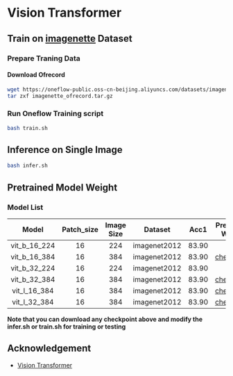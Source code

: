 # Vision Transformer

## Train on [imagenette](https://github.com/fastai/imagenette) Dataset

### Prepare Traning Data

#### Download Ofrecord

```bash
wget https://oneflow-public.oss-cn-beijing.aliyuncs.com/datasets/imagenette_ofrecord.tar.gz
tar zxf imagenette_ofrecord.tar.gz
```

### Run Oneflow Training script

```bash
bash train.sh
```


## Inference on Single Image

```bash
bash infer.sh
```

## Pretrained Model Weight
### Model List
| Model | Patch_size | Image Size | Dataset | Acc1 | Pretrained Weight |
|:---:|:---:|:---:|:---:|:---:|:---:|
|vit_b_16_224| 16 | 224 | imagenet2012 | 83.90 | - |
|vit_b_16_384| 16 | 384 | imagenet2012 | 83.90 | [checkpoint]() |
|vit_b_32_224| 16 | 224 | imagenet2012 | 83.90 | - |
|vit_b_32_384| 16 | 384 | imagenet2012 | 83.90 | [checkpoint]() |
|vit_l_16_384| 16 | 384 | imagenet2012 | 83.90 | [checkpoint]() |
|vit_l_32_384| 16 | 384 | imagenet2012 | 83.90 | [checkpoint]() |

**Note that you can download any checkpoint above and modify the infer.sh or train.sh for training or testing**


## Acknowledgement
- [Vision Transformer](https://github.com/asyml/vision-transformer-pytorch)